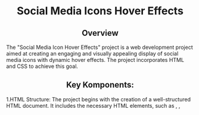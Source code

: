 <h1 align="center">Social Media Icons Hover Effects</h1>

<h2 align="center">Overview</h2>

The "Social Media Icon Hover Effects" project is a web development project aimed at creating an engaging and visually appealing display of social media icons with dynamic hover effects. 
The project incorporates HTML and CSS to achieve this goal.

<h2 align="center">Key Komponents:</h2>

1.HTML Structure: The project begins with the creation of a well-structured HTML document. 
It includes the necessary HTML elements, such as <html>, <head>, <title>, and <body>, for building a web page.

2. Font Awesome: To display social media icons, the project links to the Font Awesome library. 
Font Awesome is a popular icon library that provides a wide range of icons, including those for various social media platforms.

3. CSS Styling: The project utilizes CSS to style the social media icons and create interactive hover effects. Key CSS rules are applied to the icons to achieve the following:
* Position the icons absolutely.
* Adjust their size and appearance.
* Hide the icons with zero height and overflow hidden.
* Add hover effects to reveal the icons on mouseover.

4. Unique Hover Effects: The project defines specific hover effects for each social media icon using the **:nth-child** pseudo-class.
Each icon is styled uniquely, including gradient backgrounds, distinct colors, and border effects. These effects are applied when a user hovers over the icons, creating an interactive and visually appealing experience.

5. Responsive Design: While not explicitly mentioned in the provided code, it's a good practice to ensure that the web page and its social media icons are responsive,
meaning they adapt to different screen sizes and devices for a consistent user experience.

6. Implementation: The project's HTML and CSS files are combined, and the web page is hosted or integrated into a website to make the social media icons accessible to users.

<h2 align="center">Potential Enhancements:</h2>

* Accessibility: Implementing accessibility features to ensure that the social media icons are usable by individuals with disabilities, including keyboard navigation and screen reader compatibility.
* Additional Social Media Platforms: Expanding the project to include icons and hover effects for more social media platforms.
* Integration: Integrating this feature into an existing website or content management system for a seamless user experience.

This project is a creative way to enhance the visual appeal of social media icons on a website and engage users with interactive hover effects, 
making it more likely that they will connect with the associated social media profiles.
